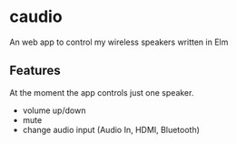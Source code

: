 # caudio

An web app to control my wireless speakers written in Elm

## Features

At the moment the app controls just one speaker.

- volume up/down
- mute
- change audio input (Audio In, HDMI, Bluetooth)
